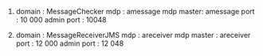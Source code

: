 1. 
	domain : MessageChecker
	mdp : amessage
	mdp master: amessage
	port : 10 000
	admin port : 10048

2. 
	domain : MessageReceiverJMS
	mdp : areceiver
	mdp master : areceiver
	port : 12 000
	admin port : 12 048


